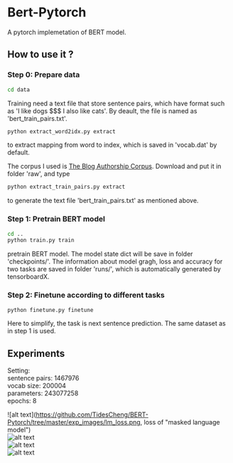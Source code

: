 # Bert-Pytorch
A pytorch implemetation of BERT model.

## How to use it ?
### Step 0: Prepare data
```bash
cd data
```
Training need a text file that store sentence pairs, which have format such as 'I like dogs \$\$\$ I also like cats'. By deault, the file is named as 'bert_train_pairs.txt'.
```bash
python extract_word2idx.py extract
```
to extract mapping from word to index, which is saved in 'vocab.dat' by default.

The corpus I used is [The Blog Authorship Corpus](http://u.cs.biu.ac.il/~koppel/BlogCorpus.htm). Download and put it in folder 'raw', and type 
```bash
python extract_train_pairs.py extract
```
to generate the text file 'bert_train_pairs.txt' as mentioned above. 

### Step 1: Pretrain BERT model
```bash
cd ..
python train.py train
```
pretrain BERT model. 
The model state dict will be save in folder 'checkpoints/'. 
The information about model gragh, loss and accuracy for two tasks are saved in folder 'runs/', which is automatically generated by tensorboardX.


### Step 2: Finetune according to different tasks
```bash
python finetune.py finetune
```
Here to simplify, the task is next sentence prediction. The same dataset as in step 1 is used.

## Experiments
Setting:  
sentence pairs: 1467976  
vocab size: 200004  
parameters: 243077258  
epochs: 8  
  
![alt text](https://github.com/TidesCheng/BERT-Pytorch/tree/master/exp_images/lm_loss.png, loss of "masked language model")  
![alt text](https://github.com/TidesCheng/BERT-Pytorch/tree/master/exp_images/lm_acc.png "accuracy of masked language model")  
![alt text](https://github.com/TidesCheng/BERT-Pytorch/tree/master/exp_images/next_loss.png "loss of next prediction")  
![alt text](https://github.com/TidesCheng/BERT-Pytorch/tree/master/exp_images/next_acc.png, "accuracy of next prediction")
  



